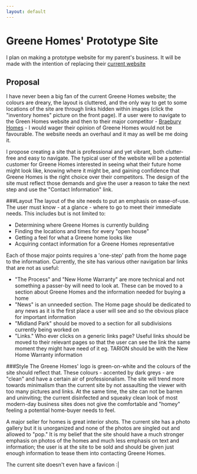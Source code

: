 ```yaml
---
layout: default
---
```

Greene Homes' Prototype Site
==========================
I plan on making a prototype website for my parent's business. It will be made with the intention of replacing their [current website][1]

Proposal
--------
I have never been a big fan of the current Greene Homes website; the colours are dreary, the layout is cluttered, and the only way to get to some locations of the site are through links hidden within images (click the "inventory homes" picture on the front page). If a user were to navigate to the Green Homes website and then to their major competitor - [Braebury Homes][2] - I would wager their opinion of Greene Homes would not be favourable. The website needs an overhaul and it may as well be me doing it.

I propose creating a site that is professional and yet vibrant, both clutter-free and easy to navigate. The typical user of the website will be a potential customer for Greene Homes interested in seeing what their future home might look like, knowing where it might be, and gaining confidence that Greene Homes is the right choice over their competitors. The design of the site must reflect those demands and give the user a reason to take the next step and use the "Contact Information" link.

###Layout 
The layout of the site needs to put an emphasis on ease-of-use. The user must know - at a glance - where to go to meet their immediate needs. This includes but is not limited to:
* Determining where Greene Homes is currently building
* Finding the locations and times for every "open house"
* Getting a feel for what a Greene home looks like
* Acquiring contact information for a Greene Homes representative

Each of those major points requires a 'one-step' path from the home page to the information. Currently, the site has various other navigation bar links that are not as useful:
* "The Process" and "New Home Warranty" are more technical and not something a passer-by will need to look at. These can be moved to a section about Greene Homes and the information needed for buying a home
* "News" is an unneeded section. The Home page should be dedicated to any news as it is the first place a user will see and so the obvious place for important information
* "Midland Park" should be moved to a section for all subdivisions currently being worked on
* "Links." Who ever clicks on a generic links page? Useful links should be moved to their relevant pages so that the user can see the link the same moment they might have need of it eg. TARION should be with the New Home Warranty information

###Style
The Greene Homes' logo is green-on-white and the colours of the site should reflect that. These colours - accented by dark greys - are "clean" and have a certain air of professionalism. The site will trend more towards minimalism than the current site by not assaulting the viewer with too many pictures and links. At the same time, the site can not be barren and uninviting; the current disinfected and squeaky clean look of most modern-day business sites does not give the comfortable and "homey" feeling a potential home-buyer needs to feel.

A major seller for homes is great interior shots. The current site has a photo gallery but it is unorganized and none of the photos are singled out and allowed to "pop." It is my belief that the site should have a much stronger emphasis on photos of the homes and much less emphasis on text and information; the user is at the site to be sold and should be given just enough information to tease them into contacting Greene Homes.

The current site doesn't even have a favicon :|

[1]: http://www.greenehomes.ca
[2]: http://www.braeburyhomes.com/
